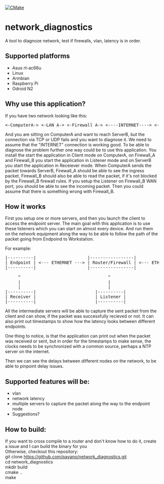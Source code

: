 [![CMake](https://github.com/payano/network_diagnostics/actions/workflows/cmake.yml/badge.svg)](https://github.com/payano/network_diagnostics/actions/workflows/cmake.yml)

# network_diagnostics
A tool to diagnoze network, test if firewalls, vlan, latency is in order.

## Supported platforms
* Asus rt-ac66u
* Linux
* Armbian
* Raspberry Pi
* Odroid N2

## Why use this application?
If you have two network looking like this:
<pre>
<-ComputerA-> <-LAN_A-> <-Firewall_A-> <----INTERNET----> <-Firewall_B-> <-LAN_B-> <-ServerB->
</pre>
And you are sitting on ComputerA and want to reach ServerB, but the connection via TCP or UDP fails and you want to diagnose it.
We need to assume that the "INTERNET" connection is working good. To be able to diagnose the problem further one way could be to use this application.
You install the start the application in Client mode on ComputerA, on Firewall_A and Firewall_B you start the application in Listener mode and
on ServerB you start the application in Receiever mode. When ComputerA sends the packet towards ServerB, Firewall_A should be able to see the ingress packet,
Firewall_B should also be able to read the packet, if it's not blocked by the Firewall_B firewall rules. If you setup the Listener on Firewall_B WAN port,
you should be able to see the incoming packet. Then you could assume that there is something wrong with Firewall_B. 

## How it works
First you setup one or more servers, and then you launch the client to access the endpoint server.
The main goal with this application is to use these listeners which you can start on almost every device.
And run them on the network equipment along the way to be able to follow the path of the packet going from Endpoind to Workstation.

For example:<br/>
<pre>
|----------|                    |-----------------|                    |-------------|
| Endpoint | <--- ETHERNET ---> | Router/Firewall | <--- ETHERNET ---> | Workstation |
|----------|                    |-----------------|                    |-------------|

     ^                                  ^                                     ^
     |                                  |                                     |
     |                                  |                                     |
|----------|                       |----------|                           |--------|
| Receiver |                       | Listener |                           | Client |
|----------|                       |----------|                           |--------|
</pre>

All the intermediate servers will be able to capture the sent packet from the client and can show, if the packet was successfully recieved or not. It can also print out timestamps to show how the latency looks between different endpoints. <br/>

One thing to notice, is that the application can print out when the packet was received or sent, but in order for the timestamps to make sense, the clocks needs to be synchronized with a common source, perhaps a NTP server on the internet.<br/>

Then we can see the delays between different nodes on the network, to be able to pinpoint delay issues.<br/>

## Supported features will be:
* vlan
* network latency
* multiple servers to capture the packet along the way to the endpoint node
* Suggestions?

## How to build:
If you want to cross compile to a router and don't know how to do it, create a issue and I can build the binary for you<br/>
Otherwise, checkout this repository:<br/>
git clone https://github.com/payano/network_diagnostics.git<br/>
cd network_diagnostics<br/>
mkdir build<br/>
cmake ..<br/>
make<br/>

